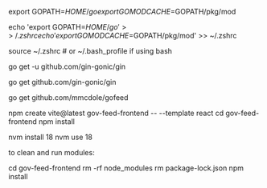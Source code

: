 export GOPATH=$HOME/go
export GOMODCACHE=$GOPATH/pkg/mod

echo 'export GOPATH=$HOME/go' >> ~/.zshrc
echo 'export GOMODCACHE=$GOPATH/pkg/mod' >> ~/.zshrc

source ~/.zshrc  # or ~/.bash_profile if using bash

go get -u github.com/gin-gonic/gin

go get github.com/gin-gonic/gin

go get github.com/mmcdole/gofeed

npm create vite@latest gov-feed-frontend -- --template react
cd gov-feed-frontend
npm install

nvm install 18
nvm use 18

to clean and run modules:

cd gov-feed-frontend
rm -rf node_modules
rm package-lock.json
npm install

